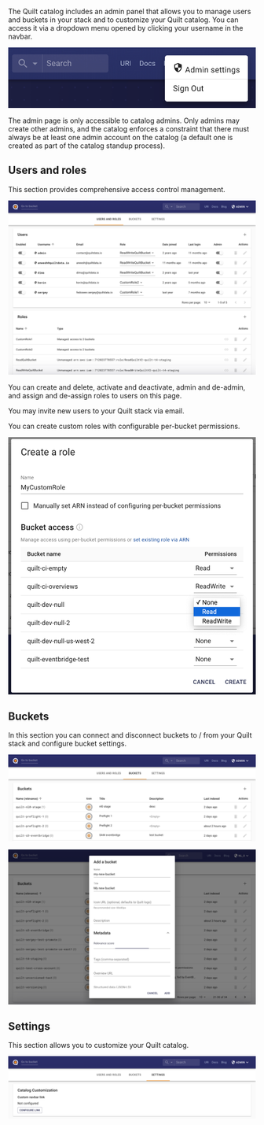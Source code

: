 The Quilt catalog includes an admin panel that allows you to manage users and buckets in your stack and to customize your Quilt catalog.
You can access it via a dropdown menu opened by clicking your username in the navbar.

![](../imgs/admin-dropdown.png)

The admin page is only accessible to catalog admins.
Only admins may create other admins, and the catalog enforces a constraint that
there must always be at least one admin account on the catalog
(a default one is created as part of the catalog standup process).


## Users and roles

This section provides comprehensive access control management.

![](../imgs/admin-users-roles.png)

You can create and delete, activate and deactivate, admin and de-admin, and assign and de-assign roles to users on this page.

You may invite new users to your Quilt stack via email.

You can create custom roles with configurable per-bucket permissions.

![](../imgs/admin-users-roles-create-managed.png)

## Buckets

In this section you can connect and disconnect buckets to / from your Quilt stack and configure bucket settings.

![](../imgs/admin-buckets.png)

![](../imgs/admin-buckets-add.png)


## Settings

This section allows you to customize your Quilt catalog.

![](../imgs/admin-settings.png)
